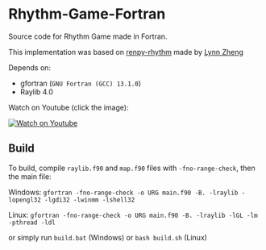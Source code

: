 # Rhythm-Game-Fortran

Source code for Rhythm Game made in Fortran.

This implementation was based on [renpy-rhythm](https://github.com/RuolinZheng08/renpy-rhythm) made by [Lynn Zheng](https://github.com/RuolinZheng08)

Depends on:

- gfortran (`GNU Fortran (GCC) 13.1.0`)
- Raylib 4.0

Watch on Youtube (click the image):

[![Watch on Youtube](https://img.youtube.com/vi/qkTcjQCzwHc/0.jpg)](https://www.youtube.com/watch?v=qkTcjQCzwHc)

## Build

To build, compile `raylib.f90` and `map.f90` files with `-fno-range-check`, then the main file:

Windows: `gfortran -fno-range-check -o URG main.f90 -B. -lraylib -lopengl32 -lgdi32 -lwinmm -lshell32`

Linux: `gfortran -fno-range-check -o URG main.f90 -B. -lraylib -lGL -lm -pthread -ldl`

or simply run `build.bat` (Windows) or `bash build.sh` (Linux)
